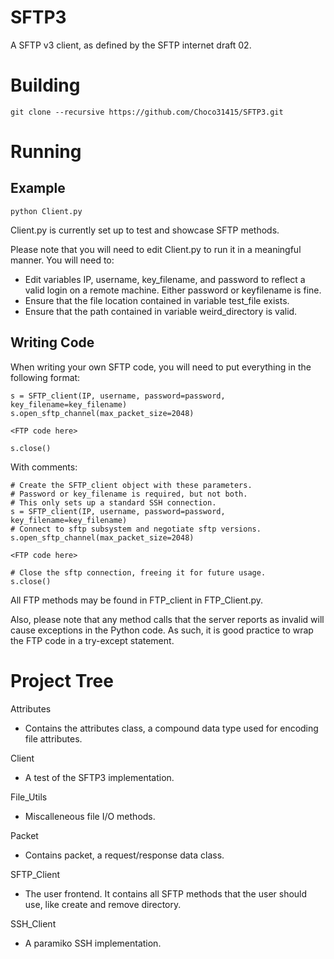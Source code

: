 # SFTP3
A SFTP v3 client, as defined by the SFTP internet draft 02.

# Building
`git clone --recursive https://github.com/Choco31415/SFTP3.git`

# Running

## Example
`python Client.py`

Client.py is currently set up to test and showcase SFTP methods.

Please note that you will need to edit Client.py to run it in a meaningful manner. You will need to:

  * Edit variables IP, username, key_filename, and password to reflect a valid login on a remote machine. Either password or keyfilename is fine.
  * Ensure that the file location contained in variable test_file exists.
  * Ensure that the path contained in variable weird_directory is valid.

## Writing Code

When writing your own SFTP code, you will need to put everything in the following format:

```
s = SFTP_client(IP, username, password=password, key_filename=key_filename)
s.open_sftp_channel(max_packet_size=2048)

<FTP code here>

s.close()
```

With comments:

```
# Create the SFTP_client object with these parameters.
# Password or key_filename is required, but not both.
# This only sets up a standard SSH connection.
s = SFTP_client(IP, username, password=password, key_filename=key_filename)
# Connect to sftp subsystem and negotiate sftp versions.
s.open_sftp_channel(max_packet_size=2048)

<FTP code here>

# Close the sftp connection, freeing it for future usage.
s.close()
```

All FTP methods may be found in FTP_client in FTP_Client.py.

Also, please note that any method calls that the server reports as invalid will cause exceptions in the Python code. As such, it is good practice to wrap the FTP code in a try-except statement.

# Project Tree
Attributes

  * Contains the attributes class, a compound data type used for encoding file attributes.

Client

  * A test of the SFTP3 implementation.

File_Utils

  * Miscalleneous file I/O methods.

Packet

  * Contains packet, a request/response data class.

SFTP_Client

  * The user frontend. It contains all SFTP methods that the user should use, like create and remove directory.

SSH_Client

  * A paramiko SSH implementation.
